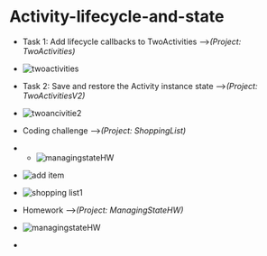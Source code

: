 # Activity-lifecycle-and-state

* Task 1: Add lifecycle callbacks to TwoActivities -->*(Project: TwoActivities)*
* ![twoactivities](https://user-images.githubusercontent.com/47617497/113495679-ee022500-9512-11eb-9e84-27b5e133ad66.PNG)

* Task 2: Save and restore the Activity instance state -->*(Project: TwoActivitiesV2)*
* ![twoancivitie2](https://user-images.githubusercontent.com/47617497/113495705-06723f80-9513-11eb-8af2-8a65a8797dd9.PNG)

* Coding challenge -->*(Project: ShoppingList)*
* * ![managingstateHW](https://user-images.githubusercontent.com/47617497/113495769-4b967180-9513-11eb-8371-188c8ab7093d.PNG)

* ![add item](https://user-images.githubusercontent.com/47617497/113495752-2ace1c00-9513-11eb-9eae-74473f502efd.PNG)
* ![shopping list1](https://user-images.githubusercontent.com/47617497/113495736-1b4ed300-9513-11eb-9246-2867121c2344.PNG)

* Homework -->*(Project: ManagingStateHW)*
* ![managingstateHW](https://user-images.githubusercontent.com/47617497/113495769-4b967180-9513-11eb-8371-188c8ab7093d.PNG)
* 
